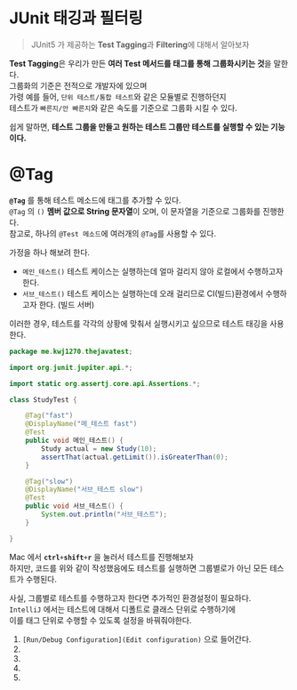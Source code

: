 # JUnit 태깅과 필터링   
> JUnit5 가 제공하는 **Test Tagging**과 **Filtering**에 대해서 알아보자   
    
**Test Tagging**은 우리가 만든 **여러 Test 메서드를 태그를 통해 그룹화시키는 것**을 말한다.  
그룹화의 기준은 전적으로 개발자에 있으며   
가령 예를 들어, `단위 테스트/통합 테스트`와 같은 모듈별로 진행하던지      
테스트가 `빠른지/안 빠른지`와 같은 속도를 기준으로 그룹화 시킬 수 있다.     
         
쉽게 말하면, **테스트 그룹을 만들고 원하는 테스트 그룹만 테스트를 실행할 수 있는 기능이다.**            
   
# @Tag        
**`@Tag`** 를 통해 테스트 메소드에 태그를 추가할 수 있다.        
`@Tag` 의 `()` **멤버 값으로 String 문자열**이 오며, 이 문자열을 기준으로 그룹화를 진행한다.        
참고로, 하나의 `@Test 메소드`에 여러개의 `@Tag`를 사용할 수 있다.           
         
가정을 하나 해보려 한다.          
   
* `메인_테스트()` 테스트 케이스는 실행하는데 얼마 걸리지 않아 로컬에서 수행하고자 한다.      
* `서브_테스트()` 테스트 케이스는 실행하는데 오래 걸리므로 CI(빌드)환경에서 수행하고자 한다. (빌드 서버)   
           
이러한 경우, 테스트를 각각의 상황에 맞춰서 실행시키고 싶으므로 테스트 태깅을 사용한다.   
    
```java
package me.kwj1270.thejavatest;

import org.junit.jupiter.api.*;

import static org.assertj.core.api.Assertions.*;

class StudyTest {

    @Tag("fast")
    @DisplayName("메_테스트 fast")
    @Test
    public void 메인_테스트() {
        Study actual = new Study(10);
        assertThat(actual.getLimit()).isGreaterThan(0);
    }

    @Tag("slow")
    @DisplayName("서브_테스트 slow")
    @Test
    public void 서브_테스트() {
        System.out.println("서브_테스트");
    }

}
```
Mac 에서 **`ctrl`**`+`**`shift`**`+`**`r`** 을 눌러서 테스트를 진행해보자             
하지만, 코드를 위와 같이 작성했음에도 테스트를 실행하면 그룹별로가 아닌 모든 테스트가 수행된다.         
       
사실, 그룹별로 테스트를 수행하고자 한다면 추가적인 환경설정이 필요하다.     
`IntelliJ` 에서는 테스트에 대해서 디폴트로 클래스 단위로 수행하기에          
이를 태그 단위로 수행할 수 있도록 설정을 바꿔줘야한다.       
   


1. `[Run/Debug Configuration](Edit configuration)` 으로 들어간다. 
2. 
3.
4.
5.





